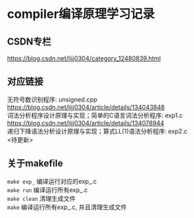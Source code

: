 # compiler编译原理学习记录  
## CSDN专栏  
<https://blog.csdn.net/lijj0304/category_12480839.html>
## 对应链接  
无符号数识别程序: unsigned.cpp  
<https://blog.csdn.net/lijj0304/article/details/134043848>  
词法分析程序设计原理与实现；简单的C语言词法分析程序: exp1.c  
<https://blog.csdn.net/lijj0304/article/details/134078944>  
递归下降语法分析设计原理与实现；算式LL(1)语法分析程序: exp2.c  
<待更新>  
## 关于makefile  
`make exp_` 编译运行对应的exp_.c  
`make run` 编译运行所有exp_.c  
`make clean` 清理生成文件  
`make` 编译运行所有exp_.c, 并且清理生成文件  
